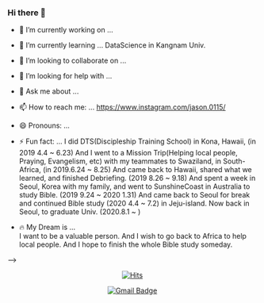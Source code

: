 ### Hi there 👋

- 🔭 I’m currently working on ...
- 🌱 I’m currently learning ... DataScience in Kangnam Univ.
- 👯 I’m looking to collaborate on ...
- 🤔 I’m looking for help with ...
- 💬 Ask me about ...
- 📫 How to reach me: ... https://www.instagram.com/jason.0115/
- 😄 Pronouns: ... 
- ⚡ Fun fact: ... 
I did DTS(Discipleship Training School) in Kona, Hawaii, (in 2019 4.4 ~ 6.23)
And I went to a Mission Trip(Helping local people, Praying, Evangelism, etc) with my teammates to Swaziland, in South-Africa, (in 2019.6.24 ~ 8.25)
And came back to Hawaii, shared what we learned, and finished Debriefing. (2019 8.26 ~ 9.18)
And spent a week in Seoul, Korea with my family, and went to SunshineCoast in Australia to study Bible. (2019 9.24 ~ 2020 1.31)
And came back to Seoul for break and continued Bible study (2020 4.4 ~ 7.2) in Jeju-island.
Now back in Seoul, to graduate Univ. (2020.8.1 ~ )

- 🔥 My Dream is ...  
I want to be a valuable person. And I wish to go back to Africa to help local people. And I hope to finish the whole Bible study someday.

-->
  <div align=center>
  
  [![Hits](https://hits.seeyoufarm.com/api/count/incr/badge.svg?url=https%3A%2F%2Fgithub.com%2FJasonChe0115&count_bg=%2379C83D&title_bg=%23555555&icon=&icon_color=%23E7E7E7&title=hits&edge_flat=false)](https://hits.seeyoufarm.com)
  
  </div>
  
  <div align=center>
  
  [![Gmail Badge](https://img.shields.io/badge/Gmail-d14836?style=flat-square&logo=Gmail&logoColor=white&link=mailto:chemyungsu@gmail.com)](mailto:chemyungsu@gmail.com)
  
  </div>
